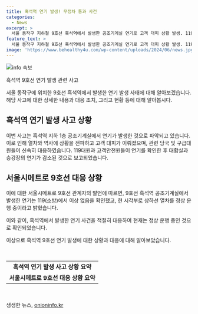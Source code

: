 ```yaml
---
title: 흑석역 연기 발생! 무정차 통과 사건
categories:
  - News
excerpt: >
  서울 동작구 지하철 9호선 흑석역에서 발생한 공조기계실 연기로 고객 대피 상황 발생. 119 소방대원과 고객안전원이 연기 확인 후 대합실과 승강장 연기 감소. 서울시메트로9호선은 정상 운행 중이라 밝혔다. 119가 현장에 도착한 후 고객 대피를 유도하여 안전 대책을 취함.
feature_text: >
  서울 동작구 지하철 9호선 흑석역에서 발생한 공조기계실 연기로 고객 대피 상황 발생. 119 소방대원과 고객안전원이 연기 확인 후 대합실과 승강장 연기 감소. 서울시메트로9호선은 정상 운행 중이라 밝혔다. 119가 현장에 도착한 후 고객 대피를 유도하여 안전 대책을 취함.
image: 'https://www.behealthy4u.com/wp-content/uploads/2024/06/news.jpg'
---
```


<p><img src="https://www.behealthy4u.com/wp-content/uploads/2024/06/news.jpg" alt="info 속보" /></p>

<p>흑석역 9호선 연기 발생 관련 사고</p>

<p>서울 동작구에 위치한 9호선 흑석역에서 발생한 연기 발생 사태에 대해 알아보겠습니다. 해당 사고에 대한 상세한 내용과 대응 조치, 그리고 현황 등에 대해 알아봅시다. </p>

<h2 data-ke-size="size26">흑석역 연기 발생 사고 상황</h2>

<p>이번 사고는 흑석역 지하 1층 공조기계실에서 연기가 발생한 것으로 파악되고 있습니다. 이로 인해 열차와 역사에 상황을 전파하고 고객 대피가 이뤄졌으며, 관련 당국 및 구급대원들이 신속히 대응하였습니다. 119대원과 고객안전원들이 연기를 확인한 후 대합실과 승강장의 연기가 감소된 것으로 보고되었습니다.</p>

<h2 data-ke-size="size26">서울시메트로 9호선 대응 상황</h2>

<p>이에 대한 서울시메트로 9호선 관계자의 발언에 따르면, 9호선 흑석역 공조기계실에서 발생한 연기는 119(소방)에서 이상 없음을 확인했고, 현 시각부로 상하선 열차를 정상 운행 중이라고 밝혔습니다.</p>

<p>이와 같이, 흑석역에서 발생한 연기 사건을 적절히 대응하여 현재는 정상 운행 중인 것으로 확인되었습니다.</p>

<p>이상으로 흑석역 9호선 연기 발생에 대한 상황과 대응에 대해 알아보았습니다.</p>

<p data-ke-size="size16">&nbsp;</p>

<table>
  <tbody>
    <tr>
      <td style="text-align: center; height: 17px;"><b>흑석역 연기 발생 사고 상황 요약</b></td>
    </tr>
    <tr>
      <td style="text-align: center; height: 17px;"><b>서울시메트로 9호선 대응 상황 요약</b></td>
    </tr>
  </tbody>
</table>

<p data-ke-size="size16">&nbsp;</p>
생생한 뉴스, <a href="https://onioninfo.kr" rel="dofollow">onioninfo.kr</a>


